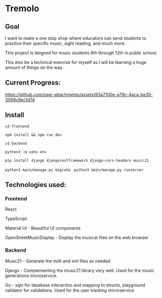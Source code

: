 # Tremolo

## Goal

I want to make a one stop shop where educators can send students to practice their specific music, sight reading, and much more.

This project is deigned for music students 6th through 12th in public school.

This also be a technical exercise for myself as I will be learning a huge amount of things on the way.

## Current Progress:

https://github.com/user-attachments/assets/63a7100e-a79c-4aca-be35-3089c9ec1d7d

## Install

`cd frontend`

`npm install && npm run dev`

`cd backend`

`python3 -m venv env`

`pip install django djangorestframework django-cors-headers music21`

`python3 main/manage.py migrate `
`python3 main/manage.py runserver`

## Technologies used:

### Frontend

React

TypeScript

Material UI - Beautiful UI components

OpenSheetMusicDisplay - Display the musical files on the web browser

### Backend

Music21 - Generate the midi and xml files as needed

Django - Complementing the music21 library very well. Used for the music generations microservice.

Go - sqlx for database interaction and mapping to structs, playground validator for validations. Used for the user tracking microservice
